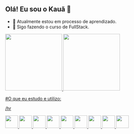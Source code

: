 ## Olá! Eu sou o Kauã 👋

- 🔭 Atualmente estou em processo de aprendizado.
- 🌱 Sigo fazendo o curso de FullStack.

<div>
<a href="https://github.com/Kaua-0">
<img loading="lazy" height="180em" src="https://github-readme-stats.vercel.app/api/top-langs/?username=Kaua-0&layout=compact&langs_count=7&theme=dracula"/>
<img loading="lazy" height="180em" src="https://github-readme-stats.vercel.app/api?username=Kaua-0&show_icons=true&theme=dracula&include_all_commits=true&count_private=true"/>
</div>

#O que eu estudo e utilizo:

/hr

<img loading="lazy" src="https://cdn.jsdelivr.net/gh/devicons/devicon/icons/git/git-original.svg" width="40" height="40"/> <img src="https://cdn.jsdelivr.net/gh/devicons/devicon@latest/icons/azuresqldatabase/azuresqldatabase-original.svg" width="40" height="40"/> <img src="https://cdn.jsdelivr.net/gh/devicons/devicon@latest/icons/github/github-original-wordmark.svg" width="40" height="40"/> <img src="https://cdn.jsdelivr.net/gh/devicons/devicon@latest/icons/html5/html5-original.svg" width="40" height="40"/> <img src="https://cdn.jsdelivr.net/gh/devicons/devicon@latest/icons/css3/css3-original.svg" width="40" height="40"/> <img src="https://cdn.jsdelivr.net/gh/devicons/devicon@latest/icons/javascript/javascript-original.svg" width="40" height="40"/> <img src="https://cdn.jsdelivr.net/gh/devicons/devicon@latest/icons/insomnia/insomnia-original.svg" width="40" height="40"/> <img src="https://cdn.jsdelivr.net/gh/devicons/devicon@latest/icons/linkedin/linkedin-original.svg" width="40" height="40"/> <img src="https://cdn.jsdelivr.net/gh/devicons/devicon@latest/icons/nodejs/nodejs-original-wordmark.svg" width="40" height="40"/>


